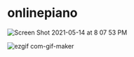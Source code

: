 # onlinepiano

![Screen Shot 2021-05-14 at 8 07 53 PM](https://user-images.githubusercontent.com/78449103/118344035-caf36980-b4f1-11eb-9fb9-52ae2a8711ee.png)

![ezgif com-gif-maker](https://user-images.githubusercontent.com/78449103/118344038-cd55c380-b4f1-11eb-8da3-ace700e5ab1e.gif)

